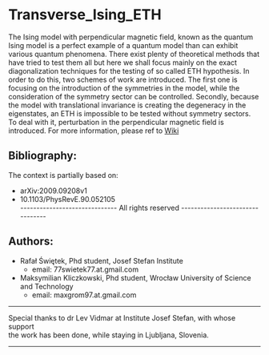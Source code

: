 # Transverse_Ising_ETH
The Ising model with perpendicular magnetic field, known as the quantum Ising model
is a perfect example of a quantum model than can exhibit various quantum phenomena.
There exist plenty of theoretical methods that have tried to test them all but here
we shall focus mainly on the exact diagonalization techniques for the testing of so
called ETH hypothesis. In order to do this, two schemes of work are introduced. The
first one is focusing on the introduction of the symmetries in the model, while the
consideration of the symmetry sector can be controlled. Secondly, because the model
with translational invariance is creating the degeneracy in the eigenstates, an ETH
is impossible to be tested without symmetry sectors. To deal with it, perturbation 
in the perpendicular magnetic field is introduced. For more information, please ref
to [Wiki](https://github.com/makskliczkowski/Transverse_Ising_ETH/wiki)
## Bibliography:
The context is partially based on:											 
* arXiv:2009.09208v1														
* 10.1103/PhysRevE.90.052105												
------------------------------ All rights reserved --------------------------------
## Authors:																	
* Rafał Świętek, Phd student, Josef Stefan Institute					 
  * email: 77swietek77.at.gmail.com											 
* Maksymilian Kliczkowski, Phd student, Wrocław University of Science and Technology
  * email: maxgrom97.at.gmail.com												 
-----------------------------------------------------------------------------------

Special thanks to dr Lev Vidmar at Institute Josef Stefan, with whose support      
the work has been done, while staying in Ljubljana, Slovenia.					 

---------------------------------------------------------------------------------- 
